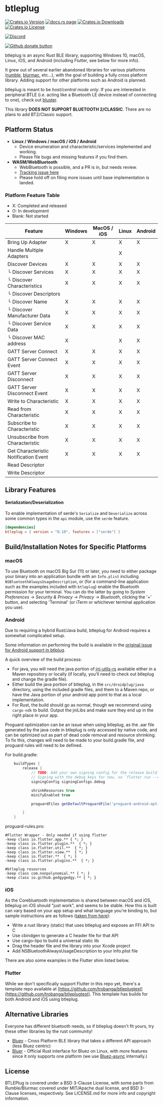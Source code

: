 # btleplug

[![Crates.io Version](https://img.shields.io/crates/v/btleplug)](https://crates.io/crates/btleplug)
[![docs.rs page](https://docs.rs/btleplug/badge.svg)](https://docs.rs/btleplug)
[![Crates.io Downloads](https://img.shields.io/crates/d/btleplug)](https://crates.io/crates/btleplug)
[![Crates.io License](https://img.shields.io/crates/l/btleplug)](https://crates.io/crates/btleplug)

[![Discord](https://img.shields.io/discord/738080600032018443.svg?logo=discord)](https://discord.gg/QGhMFzR)

[![Github donate button](https://img.shields.io/badge/github-donate-ff69b4.svg)](https://www.github.com/sponsors/qdot)

btleplug is an async Rust BLE library, supporting Windows 10, macOS, Linux, iOS, and Android
(including Flutter, see below for more info). 

It grew out of several earlier abandoned libraries for various platforms
([rumble](https://github.com/mwylde/rumble), [blurmac](https://github.com/servo/devices), etc...),
with the goal of building a fully cross platform library. Adding support for other platforms such as
Android is planned.

btleplug is meant to be _host/central mode only_. If you are interested in peripheral BTLE (i.e.
acting like a Bluetooth LE device instead of connecting to one), check out
[bluster](https://github.com/dfrankland/bluster/tree/master/src).

This library **DOES NOT SUPPORT BLUETOOTH 2/CLASSIC**. There are no plans to add BT2/Classic
support.

## Platform Status

- **Linux / Windows / macOS / iOS / Android**
  - Device enumeration and characteristic/services implemented and working.
  - Please file bugs and missing features if you find them.
- **WASM/WebBluetooth**
  - WebBluetooth is possible, and a PR is in, but needs review.
  - [Tracking issue here](https://github.com/deviceplug/btleplug/issues/13)
  - Please hold off on filing more issues until base implementation is
    landed.

### Platform Feature Table

- X: Completed and released
- O: In development
- Blank: Not started

| Feature                               | Windows | MacOS / iOS | Linux | Android |
| ------------------------------------- | ------- | ----------- | ----- | ------- |
| Bring Up Adapter                      | X       | X           | X     | X       |
| Handle Multiple Adapters              |         |             | X     |         |
| Discover Devices                      | X       | X           | X     | X       |
| └ Discover Services                   | X       | X           | X     | X       |
| └ Discover Characteristics            | X       | X           | X     | X       |
| └ Discover Descriptors                |         |             |       |         |
| └ Discover Name                       | X       | X           | X     | X       |
| └ Discover Manufacturer Data          | X       | X           | X     | X       |
| └ Discover Service Data               | X       | X           | X     | X       |
| └ Discover MAC address                | X       |             | X     | X       |
| GATT Server Connect                   | X       | X           | X     | X       |
| GATT Server Connect Event             | X       | X           | X     | X       |
| GATT Server Disconnect                | X       | X           | X     | X       |
| GATT Server Disconnect Event          | X       | X           | X     | X       |
| Write to Characteristic               | X       | X           | X     | X       |
| Read from Characteristic              | X       | X           | X     | X       |
| Subscribe to Characteristic           | X       | X           | X     | X       |
| Unsubscribe from Characteristic       | X       | X           | X     | X       |
| Get Characteristic Notification Event | X       | X           | X     | X       |
| Read Descriptor                       |         |             |       |         |
| Write Descriptor                      |         |             |       |         |

## Library Features

#### Serialization/Deserialization

To enable implementation of serde's `Serialize` and `Deserialize` across some common types in the `api` module, use the `serde` feature.

```toml
[dependencies]
btleplug = { version = "0.10", features = ["serde"] }
```

## Build/Installation Notes for Specific Platforms

### macOS

To use Bluetooth on macOS Big Sur (11) or later, you need to either package your
binary into an application bundle with an `Info.plist` including
`NSBluetoothAlwaysUsageDescription`, or (for a command-line application such as
the examples included with `btleplug`) enable the Bluetooth permission for your
terminal. You can do the latter by going to _System Preferences_ → _Security &
Privacy_ → _Privacy_ → _Bluetooth_, clicking the '+' button, and selecting
'Terminal' (or iTerm or whichever terminal application you use).

### Android

Due to requiring a hybrid Rust/Java build, btleplug for Android requires a somewhat complicated
setup.

Some information on performing the build is available in the [original issue for Android support in btlplug](https://github.com/deviceplug/btleplug/issues/8). 

A quick overview of the build process:

- For java, you will need the java portion of
  [jni-utils-rs](https://github.com/deviceplug/jni-utils-rs) available either in a Maven repository
  or locally (if locally, you'll need to check out btleplug and change the gradle file).
- Either build the java portion of btleplug, in the `src/droidplug/java` directory, using the
  included gradle files, and them to a Maven repo, or have the Java portion of your android app point to that as a local implementation.
- For Rust, the build should go as normal, though we recommend using `cargo-ndk` to build. Output
  the jniLibs and make sure they end up in the right place in your app.

Proguard optimization can be an issue when using btleplug, as the .aar file generated by the java
code in btleplug is only accessed by native code, and can be optimized out as part of dead code
removal and resource shrinking. To fix this, changes will need to be made to your build.gradle file, and proguard rules will need to be defined.

For build.gradle:
```groovy
    buildTypes {
        release {
            // TODO: Add your own signing config for the release build.
            // Signing with the debug keys for now, so `flutter run --release` works.
            signingConfig signingConfigs.debug

            shrinkResources true
            minifyEnabled true

            proguardFiles getDefaultProguardFile('proguard-android-optimize.txt'), 'proguard-rules.pro'

        }
    }
```

proguard-rules.pro:
```
#Flutter Wrapper - Only needed if using flutter
-keep class io.flutter.app.** { *; }
-keep class io.flutter.plugin.**  { *; }
-keep class io.flutter.util.**  { *; }
-keep class io.flutter.view.**  { *; }
-keep class io.flutter.**  { *; }
-keep class io.flutter.plugins.**  { *; }

#btleplug resources
-keep class com.nonpolynomial.** { *; }
-keep class io.github.gedgygedgy.** { *; }
```

### iOS

As the Corebluetooth implementation is shared between macOS and iOS, btleplug on iOS should "just
work", and seems to be stable. How this is built can vary based on your app setup and what language
you're binding to, but sample instructions are as follows ([taken from
here](https://github.com/deviceplug/btleplug/issues/12#issuecomment-1007671555)):

- Write a rust library (static) that uses btleplug and exposes an FFI API to C
- Use cbindgen to generate a C header file for that API
- Use cargo-lipo to build a universal static lib
- Drag the header file and the library into your Xcode project
- Add NSBluetoothAlwaysUsageDescription to your Info.plist file

There are also some examples in the Flutter shim listed below.

### Flutter

While we don't specifically support Flutter in this repo yet, there's a template repo available at
[https://github.com/trobanga/btleplugtest](https://github.com/trobanga/btleplugtest). This template has builds for both Android and iOS using btleplug.

## Alternative Libraries

Everyone has different bluetooth needs, so if btleplug doesn't fit yours, try these other libraries by the rust community!

- [Bluey](https://github.com/rib/bluey) - Cross Platform BLE library that takes a different API
  approach (less Bluez centric)
- [Bluer](https://crates.io/crates/bluer) - Official Rust interface for Bluez on Linux, with more
  features since it only supports one platform (we use
  [Bluez-async](https://crates.io/crates/bluez-async) internally.)
  
## License

BTLEPlug is covered under a BSD 3-Clause License, with some parts from
Rumble/Blurmac covered under MIT/Apache dual license, and BSD 3-Clause
licenses, respectively. See LICENSE.md for more info and copyright
information.
